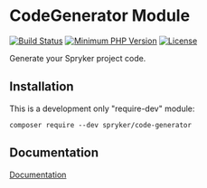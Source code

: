 # CodeGenerator Module
[![Build Status](https://travis-ci.org/spryker/code-generator.svg?branch=master)](https://travis-ci.org/spryker/code-generator)
[![Minimum PHP Version](https://img.shields.io/badge/php-%3E%3D%207.3-8892BF.svg)](https://php.net/)
[![License](https://img.shields.io/github/license/spryker/code-generator.svg)](https://github.com/spryker/code-generator/)

Generate your Spryker project code.

## Installation

This is a development only "require-dev" module:

```
composer require --dev spryker/code-generator
```

## Documentation

[Documentation](https://spryker.github.io)
